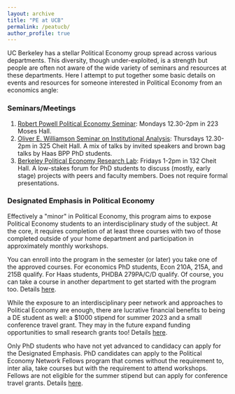 ```yaml
---
layout: archive
title: "PE at UCB"
permalink: /peatucb/
author_profile: true
---
```


UC Berkeley has a stellar Political Economy group spread across various departments. This diversity, though under-exploited, is a strength but people are often not aware of the wide variety of seminars and resources at these departments. Here I attempt to put together some basic details on events and resources for someone interested in Political Economy from an economics angle:

### Seminars/Meetings

1. [Robert Powell Political Economy Seminar](https://haas.berkeley.edu/bcep/conferences-seminars/seminars/): Mondays 12.30-2pm in 223 Moses Hall.
2. [Oliver E. Williamson Seminar on Institutional Analysis](https://haas.berkeley.edu/ibi/events/seminars/oliver-williamson-seminar/): Thursdays 12.30-2pm in 325 Cheit Hall. A mix of talks by invited speakers and brown bag talks by Haas BPP PhD students.
3. [Berkeley Political Economy Research Lab](https://twitter.com/xftrebbi/status/1312443798027268096): Fridays 1-2pm in 132 Cheit Hall. A low-stakes forum for PhD students to discuss (mostly, early stage) projects with peers and faculty members. Does not require formal presentations.

### Designated Emphasis in Political Economy

Effectively a "minor" in Political Economy, this program aims to expose Political Economy students to an interdisciplinary study of the subject. At the core, it requires completion of at least three courses with two of those completed outside of your home department and participation in approximately monthly workshops. 

You can enroll into the program in the semester (or later) you take one of the approved courses. For economics PhD students, Econ 210A, 215A, and 215B qualify. For Haas students, PHDBA 279PA/C/D qualify. Of course, you can take a course in another department to get started with the program too. Details [here](https://politicaleconomy.berkeley.edu/graduate-program/program-requirements/).

While the exposure to an interdisciplinary peer network and approaches to Political Economy are enough, there are lucrative financial benefits to being a DE student as well: a $1000 stipend for summer 2023 and a small conference travel grant. They may in the future expand funding opportunities to small research grants too! Details [here](https://politicaleconomy.berkeley.edu/graduate-program/).

Only PhD students who have not yet advanced to candidacy can apply for the Designated Emphasis. PhD candidates can apply to the Political Economy Network Fellows program that comes without the requirement to, inter alia, take courses but with the requirement to attend workshops. Fellows are not eligible for the summer stipend but can apply for conference travel grants. Details [here](https://docs.google.com/forms/d/e/1FAIpQLSeNVdFRJb8E_eXbkaEPIXxRepdQJ-hp6iV2a923q3OJ068eiw/viewform).




